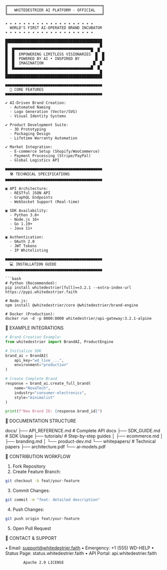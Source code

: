 ```text
╔══════════════════════════════════════════╗
║   WHITEDESTRIER AI PLATFORM - OFFICIAL   ║
╚══════════════════════════════════════════╝

✦ ✦ ✦ ✦ ✦ ✦ ✦ ✦ ✦ ✦ ✦ ✦ ✦ ✦ ✦ ✦ ✦ ✦ ✦ ✦
  WORLD'S FIRST AI-OPERATED BRAND INCUBATOR
✦ ✦ ✦ ✦ ✦ ✦ ✦ ✦ ✦ ✦ ✦ ✦ ✦ ✦ ✦ ✦ ✦ ✦ ✦ ✦

███████████████████████████████████████████
█                                         █
█  █▀▀▀▀▀▀▀▀▀▀▀▀▀▀▀▀▀▀▀▀▀▀▀▀▀▀▀▀▀▀▀▀▀▀█  █
█  █  EMPOWERING LIMITLESS VISIONARIES  █  █
█  █  POWERED BY AI • INSPIRED BY       █  █  
█  █  IMAGINATION                      █  █
█  █▄▄▄▄▄▄▄▄▄▄▄▄▄▄▄▄▄▄▄▄▄▄▄▄▄▄▄▄▄▄▄▄▄▄█  █
█                                         █
███████████████████████████████████████████

■■■■■■■■■■■■■■■■■■■■■■■■■■■■■■■■■■■■■■■■■■■
  🚀 CORE FEATURES
■■■■■■■■■■■■■■■■■■■■■■■■■■■■■■■■■■■■■■■■■■■

✔ AI-Driven Brand Creation:
  - Automated Naming
  - Logo Generation (Vector/SVG)
  - Visual Identity Systems

✔ Product Development Suite:
  - 3D Prototyping
  - Packaging Design
  - Lifetime Warranty Automation

✔ Market Integration:
  - E-commerce Setup (Shopify/WooCommerce)
  - Payment Processing (Stripe/PayPal)
  - Global Logistics API

■■■■■■■■■■■■■■■■■■■■■■■■■■■■■■■■■■■■■■■■■■■
  🛠️ TECHNICAL SPECIFICATIONS  
■■■■■■■■■■■■■■■■■■■■■■■■■■■■■■■■■■■■■■■■■■■

▣ API Architecture:
  - RESTful JSON API
  - GraphQL Endpoints
  - WebSocket Support (Real-time)

▣ SDK Availability:
  - Python 3.8+
  - Node.js 16+
  - Go 1.19+
  - Java 11+

▣ Authentication:
  - OAuth 2.0
  - JWT Tokens
  - IP Whitelisting

■■■■■■■■■■■■■■■■■■■■■■■■■■■■■■■■■■■■■■■■■■■
  💻 INSTALLATION GUIDE
■■■■■■■■■■■■■■■■■■■■■■■■■■■■■■■■■■■■■■■■■■■

```bash
# Python (Recommended):
pip install whitedestrier[full]==3.2.1 --extra-index-url https://pypi.whitedestrier.faith

# Node.js:
npm install @whitedestrier/core @whitedestrier/brand-engine

# Docker (Production):
docker run -d -p 8000:8000 whitedestrier/api-gateway:3.2.1-alpine
```


  🧩 EXAMPLE INTEGRATIONS


```python
# Brand Creation Example:
from whitedestrier import BrandAI, ProductEngine

# Initialize SDK
brand_ai = BrandAI(
    api_key="wd_live_...",
    environment="production"  
)

# Create Complete Brand
response = brand_ai.create_full_brand(
    name="NovaTech",
    industry="consumer-electronics",
    style="minimalist"
)

print(f"New Brand ID: {response.brand_id}")
```


  📂 DOCUMENTATION STRUCTURE


docs/
├── API_REFERENCE.md       # Complete API docs
├── SDK_GUIDE.md          # SDK Usage
├── tutorials/            # Step-by-step guides
│   ├── ecommerce.md
│   ├── branding.md
│   └── product-dev.md
└── whitepapers/          # Technical papers
    ├── architecture.pdf
    └── ai-models.pdf


  🤝 CONTRIBUTION WORKFLOW

1. Fork Repository
2. Create Feature Branch:
```bash
git checkout -b feat/your-feature
```
3. Commit Changes:
```bash
git commit -m "feat: detailed description"
```
4. Push Changes:
```bash
git push origin feat/your-feature
```
5. Open Pull Request


  📡 CONTACT & SUPPORT


• Email: support@whitedestrier.faith
• Emergency: +1 (555) WD-HELP
• Status Page: status.whitedestrier.faith
• API Portal: api.whitedestrier.faith


            Apache 2.0 LICENSE

```
